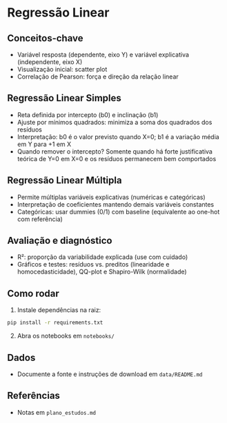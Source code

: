 # Regressão Linear

## Conceitos-chave
- Variável resposta (dependente, eixo Y) e variável explicativa (independente, eixo X)
- Visualização inicial: scatter plot
- Correlação de Pearson: força e direção da relação linear

## Regressão Linear Simples
- Reta definida por intercepto (b0) e inclinação (b1)
- Ajuste por mínimos quadrados: minimiza a soma dos quadrados dos resíduos
- Interpretação: b0 é o valor previsto quando X=0; b1 é a variação média em Y para +1 em X
- Quando remover o intercepto? Somente quando há forte justificativa teórica de Y=0 em X=0 e os resíduos permanecem bem comportados

## Regressão Linear Múltipla
- Permite múltiplas variáveis explicativas (numéricas e categóricas)
- Interpretação de coeficientes mantendo demais variáveis constantes
- Categóricas: usar dummies (0/1) com baseline (equivalente ao one-hot com referência)

## Avaliação e diagnóstico
- R²: proporção da variabilidade explicada (use com cuidado)
- Gráficos e testes: resíduos vs. preditos (linearidade e homocedasticidade), QQ-plot e Shapiro-Wilk (normalidade)

## Como rodar
1) Instale dependências na raiz:
```bash
pip install -r requirements.txt
```
2) Abra os notebooks em `notebooks/`

## Dados
- Documente a fonte e instruções de download em `data/README.md`

## Referências
- Notas em `plano_estudos.md`
